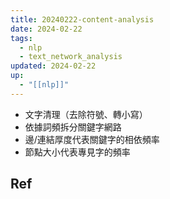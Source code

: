 ```yaml
---
title: 20240222-content-analysis
date: 2024-02-22
tags:
  - nlp
  - text_network_analysis
updated: 2024-02-22
up:
  - "[[nlp]]"
---
```

- 文字清理（去除符號、轉小寫）
- 依據詞頻拆分關鍵字網路
- 邊/連結厚度代表關鍵字的相依頻率
- 節點大小代表專見字的頻率
## Ref
